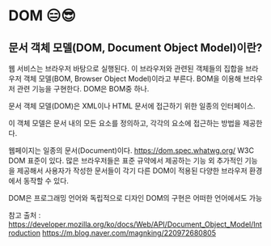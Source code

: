 # DOM 😑😎

## 문서 객체 모델(DOM, Document Object Model)이란?

웹 서비스는 브라우저 바탕으로 실행된다.
이 브라우저와 관련된 객체들의 집합을 브라우저 객체 모델(BOM, Browser Object Model)이라고 부른다. 
BOM을 이용해 브라우저 관련 기능을 구현한다.
DOM은 BOM중 하나.

문서 객체 모델(DOM)은 XML이나 HTML 문서에 접근하기 위한 일종의 인터페이스.

이 객체 모델은 문서 내의 모든 요소를 정의하고, 각각의 요소에 접근하는 방법을 제공한다.

웹페이지는 일종의 문서(Document)이다.
https://dom.spec.whatwg.org/
W3C DOM 표준이 있다.
많은 브라우저들은 표준 규약에서 제공하는 기능 외 추가적인 기능을 제공해서 사용자가 작성한 문서들이 각기 다른 DOM이 적용된 다양한 브라우저 환경에서 동작할 수 있다.

DOM은 프로그래밍 언어와 독립적으로 디자인
DOM의 구현은 어떠한 언어에서도 가능



참고 출처 :
https://developer.mozilla.org/ko/docs/Web/API/Document_Object_Model/Introduction
https://m.blog.naver.com/magnking/220972680805
